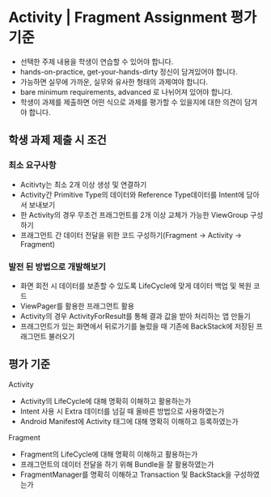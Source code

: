 # Activity | Fragment Assignment 평가 기준



- 선택한 주제 내용을 학생이 연습할 수 있어야 합니다.
- hands-on-practice, get-your-hands-dirty 정신이 담겨있어야 합니다.
- 가능하면 실무에 가까운, 실무와 유사한 형태의 과제여야 합니다.
- bare minimum requirements, advanced 로 나뉘어져 있어야 합니다.
- 학생이 과제를 제출하면 어떤 식으로 과제를 평가할 수 있을지에 대한 의견이 담겨야 합니다.





## 학생 과제 제출 시 조건

### 	최소 요구사항

- Acitivty는 최소 2개 이상 생성 및 연결하기
- Activity간 Primitive Type의 데이터와 Reference Type데이터를 Intent에 담아서 보내보기
- 한 Activity의 경우 무조건 프래그먼트를 2개 이상 교체가 가능한 ViewGroup 구성하기
- 프래그먼트 간 데이터 전달을 위한 코드 구성하기(Fragment -> Activity -> Fragment)

### 	발전 된 방법으로 개발해보기

- 화면 회전 시 데이터를 보존할 수 있도록 LifeCycle에 맞게 데이터 백업 및 복원 코드
- ViewPager를 활용한 프래그먼트 활용
- Activity의 경우 ActivityForResult를 통해 결과 값을 받아 처리하는 앱 만들기
- 프래그먼트가 있는 화면에서 뒤로가기를 눌렀을 때 기존에 BackStack에 저장된 프래그먼트 불러오기

## 평가 기준

Activity

- Activity의 LifeCycle에 대해 명확히 이해하고 활용하는가
- Intent 사용 시 Extra 데이터를 넘길 때 올바른 방법으로 사용하였는가
- Android Manifest에 Activity 태그에 대해 명확히 이해하고 등록하였는가

Fragment

- Fragment의 LifeCycle에 대해 명확히 이해하고 활용하는가
- 프래그먼트의 데이터 전달을 하기 위해 Bundle을 잘 활용하였는가
- FragmentManager를 명확히 이해하고 Transaction 및 BackStack을 구성하였는가
